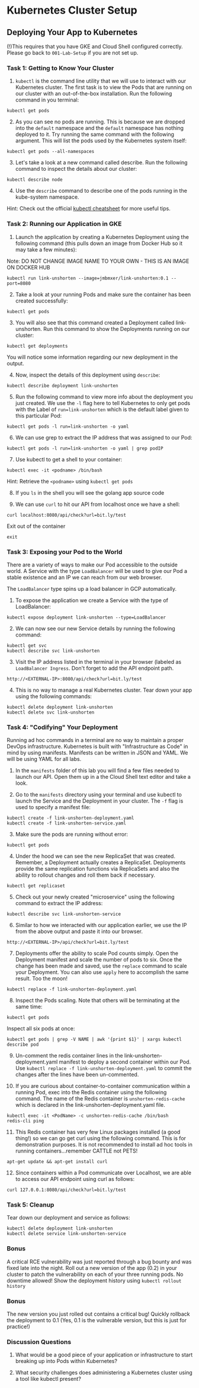 # Kubernetes Cluster Setup

## Deploying Your App to Kubernetes
(!)This requires that you have GKE and Cloud Shell configured correctly. Please go back to `001-Lab-Setup` if you are not set up.

### Task 1: Getting to Know Your Cluster
1. `kubectl` is the command line utility that we will use to interact with our Kubernetes cluster. The first task is to view the Pods that are running on our cluster with an out-of-the-box installation. Run the following command in you terminal:
```
kubectl get pods
``` 

2. As you can see no pods are running. This is because we are dropped into the `default` namespace and the `default` namespace has nothing deployed to it. Try running the same command with the following argument. This will list the pods used by the Kubernetes system itself:
```
kubectl get pods --all-namespaces
```

3. Let's take a look at a new command called describe. Run the following command to inspect the details about our cluster:
```
kubectl describe node
```

4. Use the `describe` command to describe one of the pods running in the kube-system namespace.

Hint: Check out the official [kubectl cheatsheet](https://kubernetes.io/docs/reference/kubectl/cheatsheet/) for more useful tips.

### Task 2: Running our Application in GKE
1. Launch the application by creating a Kubernetes Deployment using the following command (this pulls down an image from Docker Hub so it may take a few minutes):

Note: DO NOT CHANGE IMAGE NAME TO YOUR OWN - THIS IS AN IMAGE ON DOCKER HUB

```
kubectl run link-unshorten --image=jmbmxer/link-unshorten:0.1 --port=8080
```

2. Take a look at your running Pods and make sure the container has been created successfully:
```
kubectl get pods
```

3. You will also see that this command created a Deployment called link-unshorten. Run this command to show the Deployments running on our cluster:
```
kubectl get deployments
```
You will notice some information regarding our new deployment in the output.

4. Now, inspect the details of this deployment using `describe`:
```
kubectl describe deployment link-unshorten
```

5. Run the following command to view more info about the deployment you just created. We use the `-l` flag here to tell Kubernetes to only get pods with the Label of `run=link-unshorten` which is the default label given to this particular Pod:
```
kubectl get pods -l run=link-unshorten -o yaml
```

6. We can use grep to extract the IP address that was assigned to our Pod:
```
kubectl get pods -l run=link-unshorten -o yaml | grep podIP
```

7. Use kubectl to get a shell to your container:
```
kubectl exec -it <podname> /bin/bash
```
Hint: Retrieve the `<podname>` using `kubectl get pods`

8. If you `ls` in the shell you will see the golang app source code

9. We can use `curl` to hit our API from localhost once we have a shell:
```
curl localhost:8080/api/check?url=bit.ly/test
```
Exit out of the container
```
exit
```

### Task 3: Exposing your Pod to the World
There are a variety of ways to make our Pod accessible to the outside world. A Service with the type `LoadBalancer` will be used to give our Pod a stable existence and an IP we can reach from our web browser.

The `LoadBalancer` type spins up a load balancer in GCP automatically. 

1. To expose the application we create a Service with the type of LoadBalancer:
```
kubectl expose deployment link-unshorten --type=LoadBalancer

```

2. We can now see our new Service details by running the following command:
```
kubectl get svc
kubectl describe svc link-unshorten
```

3. Visit the IP address listed in the terminal in your browser (labeled as `LoadBalancer Ingress`. Don't forget to add the API endpoint path.
```
http://<EXTERNAL-IP>:8080/api/check?url=bit.ly/test
```
4. This is no way to manage a real Kubernetes cluster. Tear down your app using the following commands:
```
kubectl delete deployment link-unshorten
kubectl delete svc link-unshorten
``` 

### Task 4: "Codifying" Your Deployment
Running ad hoc commands in a terminal are no way to maintain a proper DevOps infrastructure. Kubernetes is built with "Infrastructure as Code" in mind by using manifests. Manifests can be written in JSON and YAML. We will be using YAML for all labs.

1. In the `manifests` folder of this lab you will find a few files needed to launch our API. Open them up in a the Cloud Shell text editor and take a look.

2. Go to the `manifests` directory using your terminal and use kubectl to launch the Service and the Deployment in your cluster. The `-f` flag is used to specify a manifest file:
```
kubectl create -f link-unshorten-deployment.yaml
kubectl create -f link-unshorten-service.yaml
```

3. Make sure the pods are running without error:
```
kubectl get pods
```

4. Under the hood we can see the new ReplicaSet that was created. Remember, a Deployment actually creates a ReplicaSet. Deployments provide the same replication functions via ReplicaSets and also the ability to rollout changes and roll them back if necessary. 
```
kubectl get replicaset
```

5. Check out your newly created "microservice" using the following command to extract the IP address:
```
kubectl describe svc link-unshorten-service
```

6. Similar to how we interacted with our application earlier, we use the IP from the above output and paste it into our browser.
```
http://<EXTERNAL-IP>/api/check?url=bit.ly/test
``` 

7. Deployments offer the ability to scale Pod counts simply. Open the Deployment manifest and scale the number of pods to six. Once the change has been made and saved, use the `replace` command to scale your Deployment. You can also use `apply` here to accomplish the same result. Too the moon!
```
kubectl replace -f link-unshorten-deployment.yaml
```

8. Inspect the Pods scaling. Note that others will be terminating at the same time:
 ```
 kubectl get pods 
 ```
 
 Inspect all six pods at once:
 ```
 kubectl get pods | grep -V NAME | awk '{print $1}' | xargs kubectl describe pod
 ```

9. Un-comment the redis container lines in the link-unshorten-deployment.yaml manifest to deploy a second container within our Pod. Use `kubectl replace -f link-unshorten-deployment.yaml` to commit the changes after the lines have been un-commented.

10. If you are curious about container-to-container communication within a running Pod, exec into the Redis container using the following command. The name of the Redis container is `unshorten-redis-cache` which is declared in the link-unshorten-deployment.yaml file.
```
kubectl exec -it <PodName> -c unshorten-redis-cache /bin/bash
redis-cli ping
```

11. This Redis container has very few Linux packages installed (a good thing!) so we can go get curl using the following command. This is for demonstration purposes. It is not recommended to install ad hoc tools in running containers...remember CATTLE not PETS!
```
apt-get update && apt-get install curl
```

12. Since containers within a Pod communicate over Localhost, we are able to access our API endpoint using curl as follows:
```
curl 127.0.0.1:8080/api/check?url=bit.ly/test
```
### Task 5: Cleanup
Tear down our deployment and service as follows:
```
kubectl delete deployment link-unshorten
kubectl delete service link-unshorten-service
```
### Bonus
 A critical RCE vulnerability was just reported through a bug bounty and was fixed late into the night. Roll out a new version of the app (0.2) in your cluster to patch the vulnerability on each of your three running pods. No downtime allowed! Show the deployment history using `kubectl rollout history` 

### Bonus
The new version you just rolled out contains a critical bug! Quickly rollback the deployment to 0.1 (Yes, 0.1 is the vulnerable version, but this is just for practice!)

### Discussion Questions
1. What would be a good piece of your application or infrastructure to start breaking up into Pods within Kubernetes? 

2. What security challenges does administering a Kubernetes cluster using a tool like kubectl present? 
